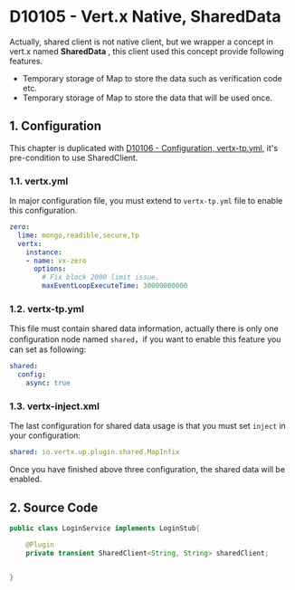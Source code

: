 # D10105 - Vert.x Native, SharedData

Actually, shared client is not native client, but we wrapper a concept in vert.x named **SharedData** , this client used this concept provide following features.

* Temporary storage of Map to store the data such as verification code etc.
* Temporary storage of Map to store the data that will be used once.

## 1. Configuration

This chapter is duplicated with [D10106 - Configuration, vertx-tp.yml](/doc/vertx-zero-tutorial/d10106-configuration-vertx-tpyml.md), it's pre-condition to use SharedClient.

### 1.1. vertx.yml

In major configuration file, you must extend to `vertx-tp.yml` file to enable this configuration.

```yaml
zero:
  lime: mongo,readible,secure,tp
  vertx:
    instance:
    - name: vx-zero
      options:
        # Fix block 2000 limit issue.
        maxEventLoopExecuteTime: 30000000000
```

### 1.2. vertx-tp.yml

This file must contain shared data information, actually there is only one configuration node named `shared`，if you want to enable this feature you can set as following:

```yaml
shared:
  config:
    async: true
```

### 1.3. vertx-inject.xml

The last configuration for shared data usage is that you must set `inject` in your configuration:

```yaml
shared: io.vertx.up.plugin.shared.MapInfix
```

Once you have finished above three configuration, the shared data will be enabled.

## 2. Source Code

```java
public class LoginService implements LoginStub{

    @Plugin
    private transient SharedClient<String, String> sharedClient;

    
}
```



